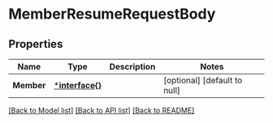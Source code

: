 # MemberResumeRequestBody

## Properties
Name | Type | Description | Notes
------------ | ------------- | ------------- | -------------
**Member** | [***interface{}**](interface{}.md) |  | [optional] [default to null]

[[Back to Model list]](../README.md#documentation-for-models) [[Back to API list]](../README.md#documentation-for-api-endpoints) [[Back to README]](../README.md)


